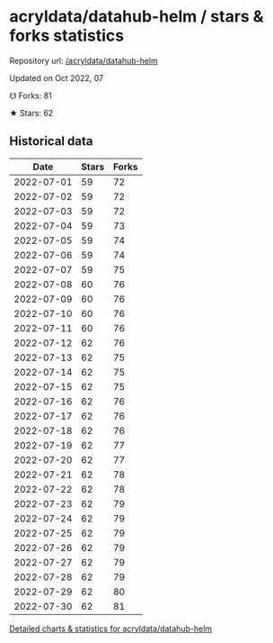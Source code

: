 # acryldata/datahub-helm / stars & forks statistics

Repository url: [/acryldata/datahub-helm](https://github.com/acryldata/datahub-helm)

Updated on Oct 2022, 07

☋ Forks: 81

★ Stars: 62

## Historical data
| Date | Stars | Forks |
|------|-------|-------|
| 2022-07-01 | 59 | 72 | 
| 2022-07-02 | 59 | 72 | 
| 2022-07-03 | 59 | 72 | 
| 2022-07-04 | 59 | 73 | 
| 2022-07-05 | 59 | 74 | 
| 2022-07-06 | 59 | 74 | 
| 2022-07-07 | 59 | 75 | 
| 2022-07-08 | 60 | 76 | 
| 2022-07-09 | 60 | 76 | 
| 2022-07-10 | 60 | 76 | 
| 2022-07-11 | 60 | 76 | 
| 2022-07-12 | 62 | 76 | 
| 2022-07-13 | 62 | 75 | 
| 2022-07-14 | 62 | 75 | 
| 2022-07-15 | 62 | 75 | 
| 2022-07-16 | 62 | 76 | 
| 2022-07-17 | 62 | 76 | 
| 2022-07-18 | 62 | 76 | 
| 2022-07-19 | 62 | 77 | 
| 2022-07-20 | 62 | 77 | 
| 2022-07-21 | 62 | 78 | 
| 2022-07-22 | 62 | 78 | 
| 2022-07-23 | 62 | 79 | 
| 2022-07-24 | 62 | 79 | 
| 2022-07-25 | 62 | 79 | 
| 2022-07-26 | 62 | 79 | 
| 2022-07-27 | 62 | 79 | 
| 2022-07-28 | 62 | 79 | 
| 2022-07-29 | 62 | 80 | 
| 2022-07-30 | 62 | 81 | 


[Detailed charts & statistics for acryldata/datahub-helm](https://reviewgithub.com/rep/acryldata/datahub-helm)
